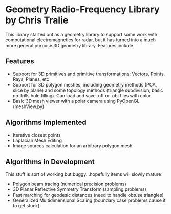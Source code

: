 Geometry Radio-Frequency Library by Chris Tralie
===========

This library started out as a geometry library to support some work with computational electromagnetics for radar, but it has turned into a much more general purpose 3D geometry library.  Features include

Features
--------------
* Support for 3D primitives and primitive transformations: Vectors, Points, Rays, Planes, etc
* Support for 3D polygon meshes, including geometry methods (PCA, slice by plane) and some topology methods (triangle subdivision, basic no-frills hole filling).  Can load and save .off or .obj files with color
* Basic 3D mesh viewer with a polar camera using PyOpenGL (meshView.py)

Algorithms Implemented
--------------
* Iterative closest points
* Laplacian Mesh Editing
* Image sources calculation for an arbitrary polygon mesh


Algorithms in Development
--------------
This stuff is sort of working but buggy...hopefully items will slowly mature

* Polygon beam tracing (numerical precision problems)
* 3D Planar Reflective Symmetry Transform (sampling problems)
* Fast marching for geodesic distances (need to handle obtuse triangles)
* Generalized Multidimensional Scaling (boundary case problems cause it to get stuck)
